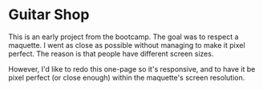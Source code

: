 # Guitar Shop

This is an early project from the bootcamp. The goal was to respect a maquette. I went as close as possible without managing to make it pixel perfect. The reason is that people have different screen sizes.  

However, I'd like to redo this one-page so it's responsive, and to have it be pixel perfect (or close enough) within the maquette's screen resolution.

